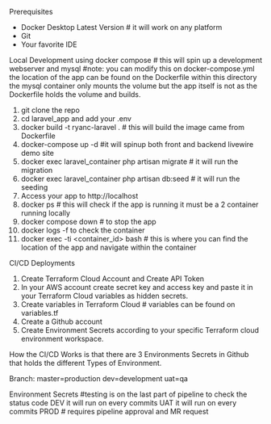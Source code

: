 Prerequisites
- Docker Desktop Latest Version # it will work on any platform
- Git
- Your favorite IDE

Local Development using docker compose # this will spin up a development webserver and mysql
#note: you can modify this on docker-compose.yml the location of the app can be found on the Dockerfile
       within this directory the mysql container only mounts the volume but the app itself is not as the
       Dockerfile holds the volume and builds.

1. git clone the repo
2. cd laravel_app and add your .env  
3. docker build -t ryanc-laravel . # this will build the image came from Dockerfile
4. docker-compose up -d #it will spinup both front and backend livewire demo site
5. docker exec laravel_container php artisan migrate   # it will run the migration
6. docker exec laravel_container php artisan db:seed   # it will run the seeding
7. Access your app to http://localhost
8. docker ps # this will check if the app is running it must be a 2 container running locally
9. docker compose down  # to stop the app
10. docker logs -f <name of container> to check the container
11. docker exec -ti <container_id> bash    # this is where you can find the location of the app and navigate within the container 

CI/CD Deployments

1. Create Terraform Cloud Account and Create API Token
2. In your AWS account create secret key and access key and paste it in your Terraform Cloud variables as hidden secrets.
3. Create variables in Terraform Cloud # variables can be found on variables.tf
4. Create a Github account
5. Create Environment Secrets according to your specific Terraform cloud environment workspace.

How the CI/CD Works is that 
there are 3 Environments Secrets in Github that holds 
the different Types of Environment.

Branch:
master=production
dev=development
uat=qa

Environment Secrets  #testing is on the last part of pipeline to check the status code
DEV it will run on every commits
UAT it will run on every commits
PROD   # requires pipeline approval and MR request